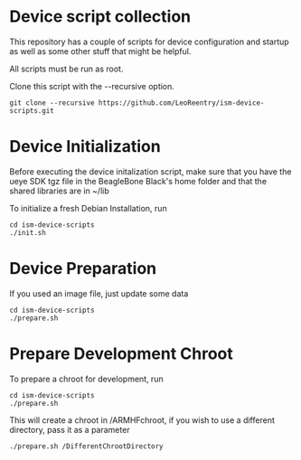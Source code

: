 # Device script collection
This repository has a couple of scripts for device configuration and startup as well as some other stuff that might be helpful.

All scripts must be run as root.

Clone this script with the --recursive option.
```shell
git clone --recursive https://github.com/LeoReentry/ism-device-scripts.git
```

# Device Initialization
Before executing the device initalization script, make sure that you have the ueye SDK tgz file in the BeagleBone Black's home folder and that the shared libraries are in ~/lib

To initialize a fresh Debian Installation, run
```shell
cd ism-device-scripts
./init.sh
```

# Device Preparation
If you used an image file, just update some data
```shell
cd ism-device-scripts
./prepare.sh
```

# Prepare Development Chroot
To prepare a chroot for development, run
```shell
cd ism-device-scripts
./prepare.sh
```
This will create a chroot in /ARMHFchroot, if you wish to use a different directory, pass it as a parameter
```shell
./prepare.sh /DifferentChrootDirectory
```
